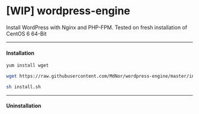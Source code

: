 [WIP] wordpress-engine
================

Install WordPress with Nginx and PHP-FPM. Tested on fresh installation of CentOS 6 64-Bit


---
#### Installation

````bash
yum install wget
````


````bash
wget https://raw.githubusercontent.com/MdNor/wordpress-engine/master/install.sh
````

````bash
sh install.sh
````

----

#### Uninstallation
